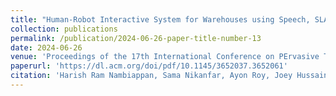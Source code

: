 ```yaml
---
title: "Human-Robot Interactive System for Warehouses using Speech, SLAM, and Deep Learning-based Barcode Recognition"
collection: publications
permalink: /publication/2024-06-26-paper-title-number-13
date: 2024-06-26
venue: 'Proceedings of the 17th International Conference on PErvasive Technologies Related to Assistive Environments'
paperurl: 'https://dl.acm.org/doi/pdf/10.1145/3652037.3652061'
citation: 'Harish Ram Nambiappan, Sama Nikanfar, Ayon Roy, Joey Hussain, Deep Shinglot, Sneh Acharya, Nicholas Gans, and Fillia Makedon. "Human-Robot Interactive System for Warehouses using Speech, SLAM, and Deep Learning-based Barcode Recognition." In Proceedings of the 17th International Conference on PErvasive Technologies Related to Assistive Environments, pp. 38-44. ACM. 2024.'
---
```

